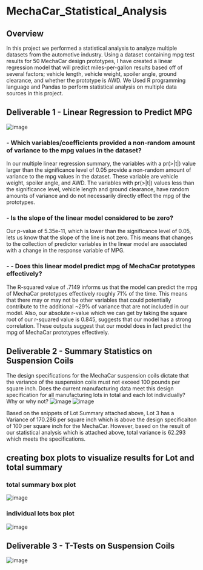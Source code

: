 # MechaCar_Statistical_Analysis
## Overview

In this project we performed a statistical analysis to analyze multiple datasets from the automotive industry.
Using a dataset containing mpg test results for 50 MechaCar design prototypes, I have created a linear regression model that will predict miles-per-gallon results based off of several factors; vehicle length, vehicle weight, spoiler angle, ground clearance, and whether the prototype is AWD.
We Used R programming language and Pandas to perform statistical analysis on multiple data sources in this project.




## Deliverable 1 - Linear Regression to Predict MPG
![image](https://user-images.githubusercontent.com/86033316/144937822-4d3a38f1-fc15-417b-b54d-210c9d4daa8f.png)

### - Which variables/coefficients provided a non-random amount of variance to the mpg values in the dataset?

In our multiple linear regression summary, the variables with a pr(>|t|) value larger than the significance level of 0.05 provide a non-random amount of variance to the mpg values in the dataset. These variable are vehicle weight, spoiler angle, and AWD. The variables with pr(>|t|) values less than the significance level, vehicle length and ground clearance, have random amounts of variance and do not necessarily directly effect the mpg of the prototypes.
### - Is the slope of the linear model considered to be zero?

Our p-value of 5.35e-11, which is lower than the significance level of 0.05, lets us know that the slope of the line is not zero. This means that changes to the collection of predictor variables in the linear model are associated with a change in the response variable of MPG.

### - - Does this linear model predict mpg of MechaCar prototypes effectively?
The R-squared value of .7149 informs us that the model can predict the mpg of MechaCar prototypes effectively roughly 71% of the time. This means that there may or may not be other variables that could potentially contribute to the additional ~29% of variance that are not included in our model. Also, our absolute r-value which we can get by taking the square root of our r-squared value is 0.845, suggests that our model has a strong correlation. These outputs suggest that our model does in fact predict the mpg of MechaCar prototypes effectively.
## Deliverable 2 - Summary Statistics on Suspension Coils
The design specifications for the MechaCar suspension coils dictate that the variance of the suspension coils must not exceed 100 pounds per square inch. Does the current manufacturing data meet this design specification for all manufacturing lots in total and each lot individually? Why or why not?
![image](https://user-images.githubusercontent.com/86033316/144941690-e2fbe1f5-1184-408f-a40f-3b71a70f0267.png)
![image](https://user-images.githubusercontent.com/86033316/144941739-41d28645-fb44-4a3e-9ff2-a9e71918f12f.png)

Based on the snippets of Lot Summary attached above, Lot 3 has a Variance of 170.286 per square inch which is above the design specificaiton of 100 per square inch for the MechaCar. However, based on the result of our statistical analysis which is attached above, total variance is 62.293 which meets the specifications. 

## creating box plots to visualize results for Lot and total summary

### total summary box plot
![image](https://user-images.githubusercontent.com/86033316/144942495-71f73ea7-7316-4095-84c9-0ffb7dfacffa.png)
### individual lots box plot
![image](https://user-images.githubusercontent.com/86033316/144942750-fad917bc-9881-4f95-a78a-507e3e39278d.png)

## Deliverable 3 - T-Tests on Suspension Coils

![image](https://user-images.githubusercontent.com/86033316/144943267-adeda0c1-30fa-47ac-92c8-d256fff6c83c.png)
